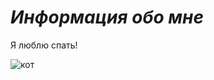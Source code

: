 # _Информация обо мне_ 

  Я люблю спать!

![кот](https://avatars.dzeninfra.ru/get-zen_doc/3531468/pub_60092af4da2b0069738a6094_600931c4fc8f1029f7a505ab/scale_1200)